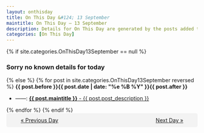 ```yaml
---
layout: onthisday
title: On This Day &#124; 13 September
maintitle: On This Day — 13 September
description: Details for On This Day are generated by the posts added to the website so the content is subject to changes/updates over time.
categories: [On This Day]
---
```


{% if site.categories.OnThisDay13September == null %}
<h3>Sorry no known details for today</h3>
{% else %}
{% for post in site.categories.OnThisDay13September reversed %}
<strong>{{ post.before }}{{ post.date | date: "%e %B %Y" }}{{ post.after }}</strong>
<ul>
<li> ——: <a class="{{ post.class }}" href="{{ post.url }}"><strong>{{ post.maintitle }}</strong> - {{ post.post_description }}</a></li>
</ul>
{% endfor %}
{% endif %}

<div style="background-color: #f3f3f3; padding: 10px; border-radius: 5px; text-align: center; display: flex; justify-content: space-evenly;">
<a href="/onthisday/09/09-12">« Previous Day</a>
<span style="visibility:hidden;">[ Visit Leap Year February 29 ]</span>
<a href="/onthisday/09/09-14">Next Day »</a>
</div>
